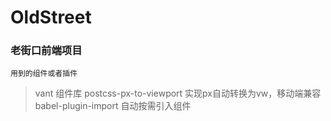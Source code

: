 # OldStreet
### 老街口前端项目

`用到的组件或者插件`
> vant  组件库
> postcss-px-to-viewport 实现px自动转换为vw，移动端兼容
> babel-plugin-import 自动按需引入组件